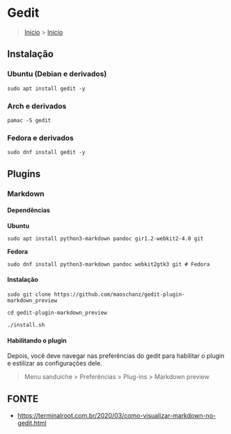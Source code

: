 Gedit
=============================

> [Inicio](index.md) > [Inicio](index.md#Programas)

Instalação
-----------------------------

### Ubuntu (Debian e derivados)

`sudo apt install gedit -y`

### Arch e derivados

`pamac -S gedit`

### Fedora e derivados

`sudo dnf install gedit -y`

Plugins
------------------------------

### Markdown

#### Dependências

**Ubuntu**

`sudo apt install python3-markdown pandoc gir1.2-webkit2-4.0 git`

**Fedora**

`sudo dnf install python3-markdown pandoc webkit2gtk3 git # Fedora`

#### Instalação

`sudo git clone https://github.com/maoschanz/gedit-plugin-markdown_preview`

`cd gedit-plugin-markdown_preview`

`./install.sh`

#### Habilitando o plugin

Depois, você deve navegar nas preferências do gedit para habilitar o plugin e estilizar as configurações dele.

> Menu sanduíche > Preferências > Plug-ins > Markdown preview

FONTE
------------------------------

* <https://terminalroot.com.br/2020/03/como-visualizar-markdown-no-gedit.html>
